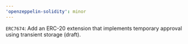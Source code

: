 ```yaml
---
'openzeppelin-solidity': minor
---
```


`ERC7674`: Add an ERC-20 extension that implements temporary approval using transient storage (draft).
